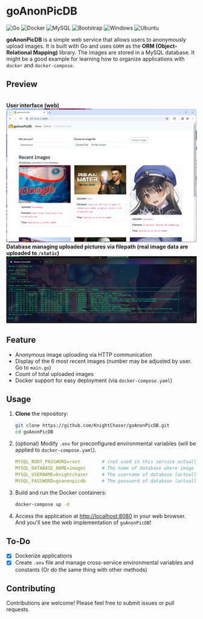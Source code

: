 # goAnonPicDB

![Go](https://img.shields.io/badge/go-%2300ADD8.svg?style=for-the-badge&logo=go&logoColor=white)
![Docker](https://img.shields.io/badge/docker-%230db7ed.svg?style=for-the-badge&logo=docker&logoColor=white)
![MySQL](https://img.shields.io/badge/mysql-%2300f.svg?style=for-the-badge&logo=mysql&logoColor=white)
![Bootstrap](https://img.shields.io/badge/bootstrap-%238511FA.svg?style=for-the-badge&logo=bootstrap&logoColor=white)
![Windows](https://img.shields.io/badge/Windows-0078D6?style=for-the-badge&logo=windows&logoColor=white)
![Ubuntu](https://img.shields.io/badge/Ubuntu-E95420?style=for-the-badge&logo=ubuntu&logoColor=white)

**goAnonPicDB** is a simple web service that allows users to anonymously upload images. It is built with Go and uses `GORM` as the **ORM (Object-Relational Mapping)** library. The images are stored in a MySQL database. It might be a good example for learning how to organize applications with `docker` and `docker-compose`.

## **Preview**
<br>**User interface (web)**
<img src="./readme_pictures/webpage.png">
<br>**Database managing uploaded pictures via filepath (real image data are uploaded to `/static`)**
<img src="./readme_pictures/db.png">

## Feature

* Anonymous image uploading via HTTP communication
* Display of the 6 most recent images (number may be adjusted by user. Go to `main.go`)
* Count of total uploaded images
* Docker support for easy deployment (via `docker-compose.yaml`)

## Usage

1. **Clone** the repository:

    ```bash
    git clone https://github.com/KnightChaser/goAnonPicDB.git
    cd goAnonPicDB
    ```

2. (optional) Modify `.env` for preconfigured environmental variables (will be applied to `docker-compose.yaml`).

    ```yaml
    MYSQL_ROOT_PASSWORD=root        # (not used in this service actually)
    MYSQL_DATABASE_NAME=images      # The name of database where image filepath is stored
    MYSQL_USERNAME=knightchaser     # The username of database (actually used)
    MYSQL_PASSWORD=goanonpicdb      # The password of database (actually used)
    ```

3. Build and run the Docker containers:

    ```bash
    docker-compose up -d
    ```

4. Access the application at [http://localhost:8080](http://localhost:8080) in your web browser. And you'll see the web implementation of `goAnonPicDB`!


## To-Do
- [x] Dockerize applications
- [x] Create `.env` file and manage cross-service environmental variables and constants (Or do the same thing with other methods)

## Contributing

Contributions are welcome! Please feel free to submit issues or pull requests.